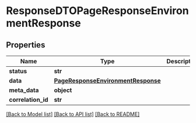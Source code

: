 # ResponseDTOPageResponseEnvironmentResponse

## Properties
Name | Type | Description | Notes
------------ | ------------- | ------------- | -------------
**status** | **str** |  | [optional] 
**data** | [**PageResponseEnvironmentResponse**](PageResponseEnvironmentResponse.md) |  | [optional] 
**meta_data** | **object** |  | [optional] 
**correlation_id** | **str** |  | [optional] 

[[Back to Model list]](../README.md#documentation-for-models) [[Back to API list]](../README.md#documentation-for-api-endpoints) [[Back to README]](../README.md)

